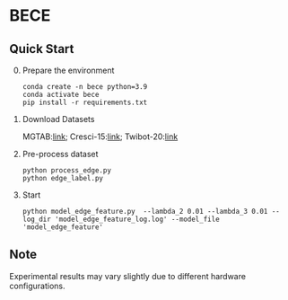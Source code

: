 # BECE

## Quick Start

0. Prepare the environment
    ```
    conda create -n bece python=3.9
    conda activate bece
    pip install -r requirements.txt
    ```
1. Download Datasets

    MGTAB:[link](https://drive.usercontent.google.com/download?id=1gbWNOoU1JB8RrTu2a5j9KMNVa9wX72Fe&export=download&authuser=0);  Cresci-15:[link](https://drive.usercontent.google.com/download?id=1AzMUNt70we5G2DShS8hk5qH95VR9HfD3&export=download&authuser=0); Twibot-20:[link](https://github.com/BunsenFeng/TwiBot-20)
2. Pre-process dataset

    ```
    python process_edge.py
    python edge_label.py
    ```
3. Start

    ```
    python model_edge_feature.py  --lambda_2 0.01 --lambda_3 0.01 --log_dir 'model_edge_feature_log.log' --model_file 'model_edge_feature' 
    ```

## Note
Experimental results may vary slightly due to different hardware configurations.